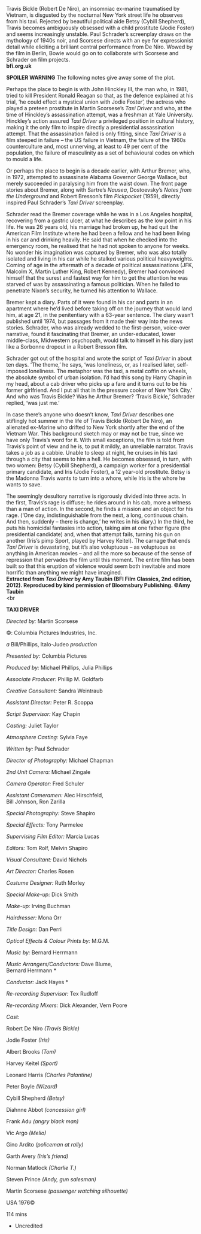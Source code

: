 

Travis Bickle (Robert De Niro), an insomniac ex-marine traumatised by Vietnam, is disgusted by the nocturnal New York street life he observes from his taxi. Rejected by beautiful political aide Betsy (Cybill Shepherd), Travis becomes ambiguously obsessed with a child prostitute (Jodie Foster) and seems increasingly unstable. Paul Schrader’s screenplay draws on the mythology of 1940s noir, and Scorsese directs with an eye for expressionist detail while eliciting a brilliant central performance from De Niro. Wowed by the film in Berlin, Bowie would go on to collaborate with Scorsese and Schrader on film projects.  
**bfi.org.uk**

**SPOILER WARNING** The following notes give away some of the plot.

Perhaps the place to begin is with John Hinckley III, the man who, in 1981, tried to kill President Ronald Reagan so that, as the defence explained at his trial, ‘he could effect a mystical union with Jodie Foster’, the actress who played a preteen prostitute in Martin Scorsese’s _Taxi Driver_ and who, at the time of Hinckley’s assassination attempt, was a freshman at Yale University. Hinckley’s action assured _Taxi Driver_ a privileged position in cultural history, making it the only film to inspire directly a presidential assassination attempt. That the assassination failed is only fitting, since _Taxi Driver_ is a film steeped in failure – the US failure in Vietnam, the failure of the 1960s counterculture and, most unnerving, at least to 49 per cent of the population, the failure of masculinity as a set of behavioural codes on which to mould a life.

Or perhaps the place to begin is a decade earlier, with Arthur Bremer, who, in 1972, attempted to assassinate Alabama Governor George Wallace, but merely succeeded in paralysing him from the waist down. The front page stories about Bremer, along with Sartre’s _Nausea_, Dostoevsky’s _Notes from the Underground_ and Robert Bresson’s film _Pickpocket_ (1959), directly inspired Paul Schrader’s _Taxi Driver_ screenplay.

Schrader read the Bremer coverage while he was in a Los Angeles hospital, recovering from a gastric ulcer, at what he describes as the low point in his life. He was 26 years old, his marriage had broken up, he had quit the American Film Institute where he had been a fellow and he had been living in his car and drinking heavily. He said that when he checked into the emergency room, he realised that he had not spoken to anyone for weeks. No wonder his imagination was captured by Bremer, who was also totally isolated and living in his car while he stalked various political heavyweights. Coming of age in the aftermath of a decade of political assassinations (JFK, Malcolm X, Martin Luther King, Robert Kennedy), Bremer had convinced himself that the surest and fastest way for him to get the attention he was starved of was by assassinating a famous politician. When he failed to penetrate Nixon’s security, he turned his attention to Wallace.

Bremer kept a diary. Parts of it were found in his car and parts in an apartment where he’d lived before taking off on the journey that would land him, at age 21, in the penitentiary with a 63-year sentence. The diary wasn’t published until 1974, but passages from it made their way into the news stories. Schrader, who was already wedded to the first-person, voice-over narrative, found it fascinating that Bremer, an under-educated, lower middle-class, Midwestern psychopath, would talk to himself in his diary just like a Sorbonne dropout in a Robert Bresson film.

Schrader got out of the hospital and wrote the script of _Taxi Driver_ in about ten days. ‘The theme,’ he says, ‘was loneliness, or, as I realised later, self-imposed loneliness. The metaphor was the taxi, a metal coffin on wheels, the absolute symbol of urban isolation. I’d had this song by Harry Chapin in my head, about a cab driver who picks up a fare and it turns out to be his former girlfriend. And I put all that in the pressure cooker of New York City.’ And who was Travis Bickle? Was he Arthur Bremer? ‘Travis Bickle,’ Schrader replied, ‘was just me.’

In case there’s anyone who doesn’t know, _Taxi Driver_ describes one stiflingly hot summer in the life of Travis Bickle (Robert De Niro), an alienated ex-Marine who drifted to New York shortly after the end of the Vietnam War. This background sketch may or may not be true, since we have only Travis’s word for it. With small exceptions, the film is told from Travis’s point of view and he is, to put it mildly, an unreliable narrator. Travis takes a job as a cabbie. Unable to sleep at night, he cruises in his taxi through a city that seems to him a hell. He becomes obsessed, in turn, with two women: Betsy (Cybill Shepherd), a campaign worker for a presidential primary candidate, and Iris (Jodie Foster), a 12 year-old prostitute. Betsy is the Madonna Travis wants to turn into a whore, while Iris is the whore he wants to save.

The seemingly desultory narrative is rigorously divided into three acts. In the first, Travis’s rage is diffuse; he rides around in his cab, more a witness than a man of action. In the second, he finds a mission and an object for his rage. (‘One day, indistinguishable from the next, a long, continuous chain. And then, suddenly – there is change,’ he writes in his diary.) In the third, he puts his homicidal fantasies into action, taking aim at one father figure (the presidential candidate) and, when that attempt fails, turning his gun on another (Iris’s pimp Sport, played by Harvey Keitel). The carnage that ends _Taxi Driver_ is devastating, but it’s also voluptuous – as voluptuous as anything in American movies – and all the more so because of the sense of repression that pervades the film until this moment. The entire film has been built so that this eruption of violence would seem both inevitable and more horrific than anything we might have imagined.  
**Extracted from _Taxi Driver_ by Amy Taubin (BFI Film Classics, 2nd edition, 2012).  Reproduced by kind permission of Bloomsbury Publishing. ©Amy Taubin**
<br><br

**TAXI DRIVER**

_Directed by:_ Martin Scorsese

©: Columbia Pictures Industries, Inc.

_a_ Bill/Phillips, Italo-Judeo _production_

_Presented by:_ Columbia Pictures

_Produced by:_ Michael Phillips, Julia Phillips

_Associate Producer:_ Phillip M. Goldfarb

_Creative Consultant:_ Sandra Weintraub

_Assistant Director:_ Peter R. Scoppa

_Script Supervisor:_ Kay Chapin

_Casting:_ Juliet Taylor

_Atmosphere Casting:_ Sylvia Faye

_Written by:_ Paul Schrader

_Director of Photography:_ Michael Chapman

_2nd Unit Camera:_ Michael Zingale

_Camera Operator:_ Fred Schuler

_Assistant Cameramen:_ Alec Hirschfeld,  
Bill Johnson, Ron Zarilla

_Special Photography:_ Steve Shapiro

_Special Effects:_ Tony Parmelee

_Supervising Film Editor:_ Marcia Lucas

_Editors:_ Tom Rolf, Melvin Shapiro

_Visual Consultant:_ David Nichols

_Art Director:_ Charles Rosen

_Costume Designer:_ Ruth Morley

_Special Make-up:_ Dick Smith

_Make-up:_ Irving Buchman

_Hairdresser:_ Mona Orr

_Title Design:_ Dan Perri

_Optical Effects & Colour Prints by:_ M.G.M.

_Music by:_ Bernard Herrmann

_Music Arrangers/Conductors:_ Dave Blume,  
Bernard Herrmann *

_Conductor:_ Jack Hayes *

_Re-recording Supervisor:_ Tex Rudloff

_Re-recording Mixers:_ Dick Alexander, Vern Poore

_Cast:_

Robert De Niro _(Travis Bickle)_

Jodie Foster _(Iris)_

Albert Brooks _(Tom)_

Harvey Keitel _(Sport)_

Leonard Harris _(Charles Palantine)_

Peter Boyle _(Wizard)_

Cybill Shepherd _(Betsy)_

Diahnne Abbot _(concession girl)_

Frank Adu _(angry black man)_

Vic Argo _(Melio)_

Gino Ardito _(policeman at rally)_

Garth Avery _(Iris’s friend)_

Norman Matlock _(Charlie T.)_

Steven Prince _(Andy, gun salesman)_

Martin Scorsese _(passenger watching silhouette)_

USA 1976©

114 mins

* Uncredited
<!--stackedit_data:
eyJoaXN0b3J5IjpbLTU2MjgyNjI3XX0=
-->